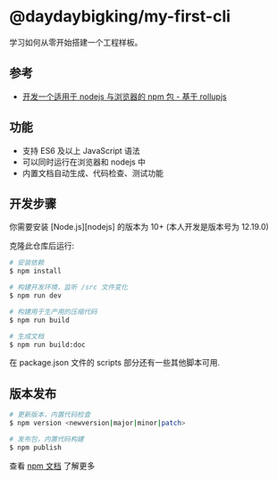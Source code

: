 # @daydaybigking/my-first-cli

学习如何从零开始搭建一个工程样板。

## 参考

- [开发一个适用于 nodejs 与浏览器的 npm 包 - 基于 rollupjs](https://juejin.cn/post/6844903834402160647#heading-16)

## 功能

- 支持 ES6 及以上 JavaScript 语法
- 可以同时运行在浏览器和 nodejs 中
- 内置文档自动生成、代码检查、测试功能

## 开发步骤

你需要安装 [Node.js][nodejs] 的版本为 10+ (本人开发是版本号为 12.19.0)

克隆此仓库后运行:

```bash
# 安装依赖
$ npm install

# 构建开发环境，监听 /src 文件变化
$ npm run dev

# 构建用于生产用的压缩代码
$ npm run build

# 生成文档
$ npm run build:doc
```

在 package.json 文件的 scripts 部分还有一些其他脚本可用.

## 版本发布

```bash
# 更新版本，内置代码检查
$ npm version <newversion|major|minor|patch>

# 发布包，内置代码构建
$ npm publish
```

查看 [npm 文档](https://docs.npmjs.com/) 了解更多
